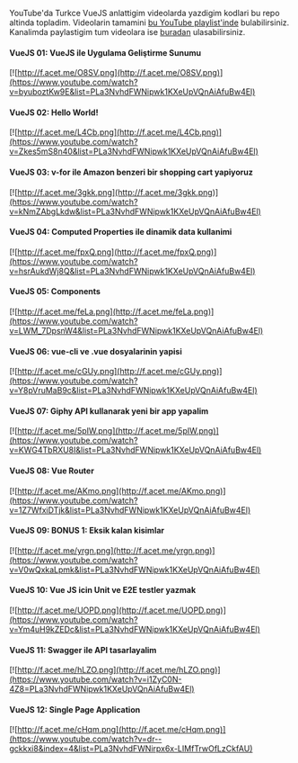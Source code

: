 YouTube'da Turkce VueJS anlattigim videolarda yazdigim kodlari bu repo altinda topladim. Videolarin tamamini [bu YouTube playlist'inde](https://www.youtube.com/playlist?list=PLa3NvhdFWNipwk1KXeUpVQnAiAfuBw4El) bulabilirsiniz. Kanalimda paylastigim tum videolara ise [buradan](https://www.youtube.com/c/fatihacet) ulasabilirsiniz.


#### VueJS 01: VueJS ile Uygulama Geliştirme Sunumu
[![http://f.acet.me/O8SV.png](http://f.acet.me/O8SV.png)](https://www.youtube.com/watch?v=byuboztKw9E&list=PLa3NvhdFWNipwk1KXeUpVQnAiAfuBw4El)

#### VueJS 02: Hello World!
[![http://f.acet.me/L4Cb.png](http://f.acet.me/L4Cb.png)](https://www.youtube.com/watch?v=Zkes5mS8n40&list=PLa3NvhdFWNipwk1KXeUpVQnAiAfuBw4El)

#### VueJS 03: v-for ile Amazon benzeri bir shopping cart yapiyoruz
[![http://f.acet.me/3gkk.png](http://f.acet.me/3gkk.png)](https://www.youtube.com/watch?v=kNmZAbgLkdw&list=PLa3NvhdFWNipwk1KXeUpVQnAiAfuBw4El)

#### VueJS 04: Computed Properties ile dinamik data kullanimi
[![http://f.acet.me/fpxQ.png](http://f.acet.me/fpxQ.png)](https://www.youtube.com/watch?v=hsrAukdWj8Q&list=PLa3NvhdFWNipwk1KXeUpVQnAiAfuBw4El)

#### VueJS 05: Components
[![http://f.acet.me/feLa.png](http://f.acet.me/feLa.png)](https://www.youtube.com/watch?v=LWM_7DpsnW4&list=PLa3NvhdFWNipwk1KXeUpVQnAiAfuBw4El)

#### VueJS 06: vue-cli ve .vue dosyalarinin yapisi
[![http://f.acet.me/cGUy.png](http://f.acet.me/cGUy.png)](https://www.youtube.com/watch?v=Y8pVruMaB9c&list=PLa3NvhdFWNipwk1KXeUpVQnAiAfuBw4El)

#### VueJS 07: Giphy API kullanarak yeni bir app yapalim
[![http://f.acet.me/5pIW.png](http://f.acet.me/5pIW.png)](https://www.youtube.com/watch?v=KWG4TbRXU8I&list=PLa3NvhdFWNipwk1KXeUpVQnAiAfuBw4El)

#### VueJS 08: Vue Router
[![http://f.acet.me/AKmo.png](http://f.acet.me/AKmo.png)](https://www.youtube.com/watch?v=1Z7WfxiDTjk&list=PLa3NvhdFWNipwk1KXeUpVQnAiAfuBw4El)


#### VueJS 09: BONUS 1: Eksik kalan kisimlar
[![http://f.acet.me/yrgn.png](http://f.acet.me/yrgn.png)](https://www.youtube.com/watch?v=V0wQxkaLpmk&list=PLa3NvhdFWNipwk1KXeUpVQnAiAfuBw4El)


#### VueJS 10: Vue JS icin Unit ve E2E testler yazmak
[![http://f.acet.me/UOPD.png](http://f.acet.me/UOPD.png)](https://www.youtube.com/watch?v=Ym4uH9kZEDc&list=PLa3NvhdFWNipwk1KXeUpVQnAiAfuBw4El)


#### VueJS 11: Swagger ile API tasarlayalim
[![http://f.acet.me/hLZO.png](http://f.acet.me/hLZO.png)](https://www.youtube.com/watch?v=i1ZyC0N-4Z8=PLa3NvhdFWNipwk1KXeUpVQnAiAfuBw4El)


#### VueJS 12: Single Page Application
[![http://f.acet.me/cHqm.png](http://f.acet.me/cHqm.png)](https://www.youtube.com/watch?v=dr--gckkxi8&index=4&list=PLa3NvhdFWNirpx6x-LIMfTrwOfLzCkfAU)
